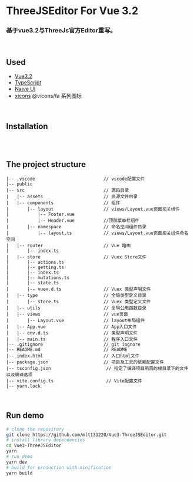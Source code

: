 # ThreeJSEditor For Vue 3.2    

### 基于vue3.2与ThreeJs官方Editor重写。 
<br/>

## Used
- [Vue3.2](https://v3.cn.vuejs.org/)
- [TypeScript](https://www.naiveui.com/zh-CN/os-theme)
- [Naive UI](https://www.naiveui.com/zh-CN/os-theme)  
- [xicons](https://www.xicons.org) @vicons/fa 系列图标
<br/>

## Installation   
```sh

```   
<br/>   

## The project structure
```
|-- .vscode                          // vscode配置文件
|-- public                          
|-- src                              // 源码目录               
|   |-- assets                       // 资源文件目录
|   |-- components                   // 组件
|       |-- layout                   // views/Layout.vue页面相关组件 
|           |-- Footer.vue            
|           |-- Header.vue           //顶部菜单栏组件  
|       |-- namespace                // 命名空间组件目录 
|           |-- layout.ts            // views/Layout.vue页面相关组件命名空间
|   |-- router                       // Vue 路由
|       |-- index.ts
|   |-- store                        // Vuex Store文件
|       |-- actions.ts 
|       |-- getting.ts 
|       |-- index.ts  
|       |-- mutations.ts               
|       |-- state.ts          
|       |-- vuex.d.ts                // Vuex 类型声明文件
|   |-- type                         // 全局类型定义目录  
|       |-- store.ts                 // Vuex 类型定义文件     
|   |-- utils                        // 全局公用函数目录    
|   |-- views                        // vue页面  
|       |-- Layout.vue               // layout布局组件             
|   |-- App.vue                      // App入口文件
|   |-- env.d.ts                     // 类型声明文件
|   |-- main.ts                      // 程序入口文件 
|-- .gitignore                       // git ingnore
|-- README.md                        // README
|-- index.html                       // 入口html文件
|-- package.json                     // 项目及工具的依赖配置文件
|-- tsconfig.json                     // 指定了编译项目所需的根目录下的文件以及编译选项
|-- vite.config.ts                    // Vite配置文件
|-- yarn.lock                    
```
<br/>

## Run demo    
``` bash
# clone the repository
git clone https://github.com/mlt131220/Vue3-ThreeJSEditor.git
# install library dependencies
cd Vue3-ThreeJSEditor
yarn
# run demo
yarn dev
# build for production with minification
yarn build
```
<br/>